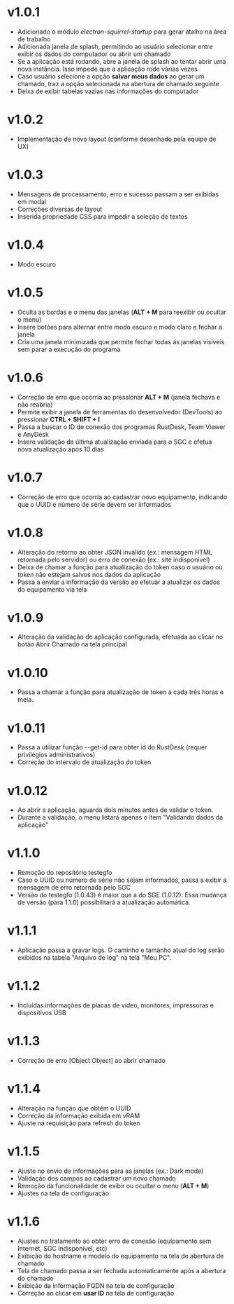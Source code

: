 # v1.0.1
- Adicionado o módulo _electron-squirrel-startup_ para gerar atalho na área de trabalho
- Adicionada janela de splash, permitindo ao usuário selecionar entre exibir os dados do computador ou abrir um chamado
- Se a aplicação está rodando, abre a janela de splash ao tentar abrir uma nova instância. Isso impede que a aplicação rode várias vezes
- Caso usuário selecione a opção **salvar meus dados** ao gerar um chamado, traz a opção selecionada na abertura de chamado seguinte
- Deixa de exibir tabelas vazias nas informações do computador

# v1.0.2
- Implementação de novo layout (conforme desenhado pela equipe de UX)

# v1.0.3
- Mensagens de processamento, erro e sucesso passam a ser exibidas em modal
- Correções diversas de layout
- Inserida propriedade CSS para impedir a seleção de textos

# v1.0.4
- Modo escuro

# v1.0.5
- Oculta as bordas e o menu das janelas (**ALT + M** para reexibir ou ocultar o menu)
- Insere botões para alternar entre modo escuro e modo claro e fechar a janela
- Cria uma janela minimizada que permite fechar todas as janelas visíveis sem parar a execução do programa

# v1.0.6
- Correção de erro que ocorria ao pressionar **ALT + M** (janela fechava e não reabria)
- Permite exibir a janela de ferramentas do desenvolvedor (DevTools) ao pressionar **CTRL + SHIFT + I**
- Passa a buscar o ID de conexão dos programas RustDesk, Team Viewer e AnyDesk
- Insere validação da última atualização enviada para o SGC e efetua nova atualização após 10 dias

# v1.0.7
- Correção de erro que ocorria ao cadastrar novo equipamento, indicando que o UUID e número de série devem ser informados

# v1.0.8
- Alteração do retorno ao obter JSON inválido (ex.: mensagem HTML retornada pelo servidor) ou erro de conexão (ex.: site indisponível)
- Deixa de chamar a função para atualização do token caso o usuário ou token não estejam salvos nos dados da aplicação
- Passa a enviar a informação da versão ao efetuar a atualizar os dados do equipamento via tela

# v1.0.9
- Alteração da validação de aplicação configurada, efetuada ao clicar no botão Abrir Chamado na tela principal

# v1.0.10
- Passa a chamar a função para atualização de token a cada três horas e meia.

# v1.0.11
- Passa a utilizar função --get-id para obter id do RustDesk (requer privilégios administrativos)
- Correção do intervalo de atualização do token

# v1.0.12
- Ao abrir a aplicação, aguarda dois minutos antes de validar o token.
- Durante a validação, o menu listará apenas o item "Validando dados da aplicação"

# v1.1.0
- Remoção do repositório testegfo
- Caso o UUID ou número de série não sejam informados, passa a exibir a mensagem de erro retornada pelo SGC
- Versão do testegfo (1.0.43) é maior que a do SGE (1.0.12). Essa mudança de versão (para 1.1.0) possibilitará a atualização automática.

# v1.1.1
- Aplicação passa a gravar logs. O caminho e tamanho atual do log serão exibidos na tabela "Arquivo de log" na tela "Meu PC".

# v1.1.2
- Incluídas informações de placas de vídeo, monitores, impressoras e dispositivos USB

# v1.1.3
- Correção de erro [Object Object] ao abrir chamado

# v1.1.4
- Alteração na função que obtém o UUID
- Correção da informação exibida em vRAM
- Ajuste na requisição para refresh do token

# v1.1.5
- Ajuste no envio de informações para as janelas (ex.: Dark mode)
- Validação dos campos ao cadastrar um novo chamado
- Remoção da funcionalidade de exibir ou ocultar o menu (**ALT + M**)
- Ajustes na tela de configuração

# v1.1.6
- Ajustes no tratamento ao obter erro de conexão (equipamento sem Internet, SGC indisponível, etc)
- Exibição do hostname e modelo do equipamento na tela de abertura de chamado
- Tela de chamado passa a ser fechada automaticamente após a abertura do chamado
- Exibição da informação FQDN na tela de configuração
- Correção ao clicar em **usar ID** na tela de configuração